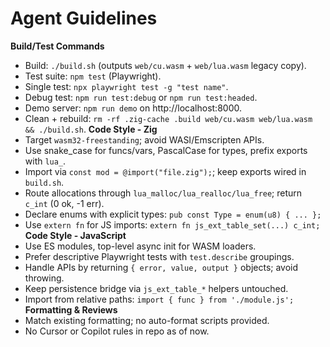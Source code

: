 # Agent Guidelines
**Build/Test Commands**
- Build: `./build.sh` (outputs `web/cu.wasm` + `web/lua.wasm` legacy copy).
- Test suite: `npm test` (Playwright).
- Single test: `npx playwright test -g "test name"`.
- Debug test: `npm run test:debug` or `npm run test:headed`.
- Demo server: `npm run demo` on http://localhost:8000.
- Clean + rebuild: `rm -rf .zig-cache .build web/cu.wasm web/lua.wasm && ./build.sh`.
**Code Style - Zig**
- Target `wasm32-freestanding`; avoid WASI/Emscripten APIs.
- Use snake_case for funcs/vars, PascalCase for types, prefix exports with `lua_`.
- Import via `const mod = @import("file.zig");`; keep exports wired in `build.sh`.
- Route allocations through `lua_malloc/lua_realloc/lua_free`; return `c_int` (0 ok, -1 err).
- Declare enums with explicit types: `pub const Type = enum(u8) { ... };`
- Use `extern fn` for JS imports: `extern fn js_ext_table_set(...) c_int;`
**Code Style - JavaScript**
- Use ES modules, top-level async init for WASM loaders.
- Prefer descriptive Playwright tests with `test.describe` groupings.
- Handle APIs by returning `{ error, value, output }` objects; avoid throwing.
- Keep persistence bridge via `js_ext_table_*` helpers untouched.
- Import from relative paths: `import { func } from './module.js';`
**Formatting & Reviews**
- Match existing formatting; no auto-format scripts provided.
- No Cursor or Copilot rules in repo as of now.
